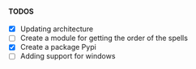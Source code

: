 #### TODOS

- [X] Updating architecture
- [ ] Create a module for getting the order of the spells
- [X] Create a package Pypi
- [ ] Adding support for windows